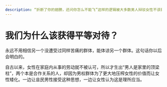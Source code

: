 ```yaml
---
description: “折断了你的翅膀，还问你怎么不能飞”这样的逻辑被大多数男人辩驳女性不该获得平等对待，这些人是比觉得“女性已经受到平等对待”更为愚蠢的一类人。
---
```


# 我们为什么该获得平等对待？

永远不用相信另一个没遭受过同样苦痛的群体，能体谅另一个群体。这句话你以后会明白的。

自古以来，女性在家庭内从事的劳动就不被认可，所以才生出“男人是家里的顶梁柱”，两个本是合作关系的人，却因为男权群体为了更大地压榨女性的价值而让女性矮化。一边让韭民男性接受这种思想，一边让女性认为这是理所应当。

